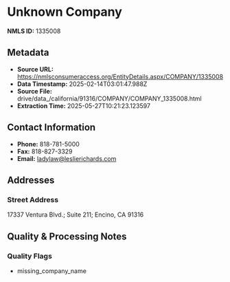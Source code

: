 # Unknown Company

**NMLS ID:** 1335008

## Metadata
- **Source URL:** https://nmlsconsumeraccess.org/EntityDetails.aspx/COMPANY/1335008
- **Data Timestamp:** 2025-02-14T03:01:47.988Z
- **Source File:** drive/data_/california/91316/COMPANY/COMPANY_1335008.html
- **Extraction Time:** 2025-05-27T10:21:23.123597

## Contact Information
- **Phone:** 818-781-5000
- **Fax:** 818-827-3329
- **Email:** ladylaw@leslierichards.com

## Addresses
### Street Address
17337 Ventura Blvd.; Suite 211; Encino, CA 91316

## Quality & Processing Notes
### Quality Flags
- missing_company_name
